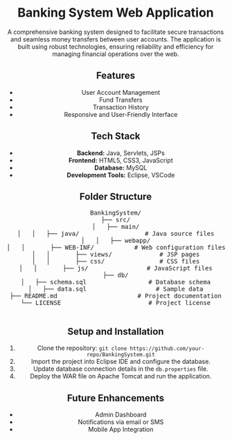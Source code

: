 <header>
        <h1>Banking System Web Application</h1>
        <p>A comprehensive banking system designed to facilitate secure transactions and seamless money transfers between user accounts. The application is built using robust technologies, ensuring reliability and efficiency for managing financial operations over the web.</p>
        
 <h2>Features</h2>
        <ul>
            <li>User Account Management</li>
            <li>Fund Transfers</li>
            <li>Transaction History</li>
            <li>Responsive and User-Friendly Interface</li>
        </ul>
        
   <h2>Tech Stack</h2>
        <ul>
            <li><strong>Backend:</strong> Java, Servlets, JSPs</li>
            <li><strong>Frontend:</strong> HTML5, CSS3, JavaScript</li>
            <li><strong>Database:</strong> MySQL</li>
            <li><strong>Development Tools:</strong> Eclipse, VSCode</li>
        </ul>
        
   <h2>Folder Structure</h2>
        <pre>
BankingSystem/
├── src/
│   ├── main/
│   │   ├── java/                  # Java source files
│   │   ├── webapp/
│   │       ├── WEB-INF/           # Web configuration files
│   │       ├── views/             # JSP pages
│   │       ├── css/               # CSS files
│   │       ├── js/                # JavaScript files
├── db/
│   ├── schema.sql                 # Database schema
│   ├── data.sql                   # Sample data
├── README.md                      # Project documentation
└── LICENSE                        # Project license
        </pre>

   <h2>Setup and Installation</h2>
        <ol>
            <li>Clone the repository:
                <code>git clone https://github.com/your-repo/BankingSystem.git</code>
            </li>
            <li>Import the project into Eclipse IDE and configure the database.</li>
            <li>Update database connection details in the <code>db.properties</code> file.</li>
            <li>Deploy the WAR file on Apache Tomcat and run the application.</li>
        </ol>

   <h2>Future Enhancements</h2>
        <ul>
            <li>Admin Dashboard</li>
            <li>Notifications via email or SMS</li>
            <li>Mobile App Integration</li>
        </ul>
    </section>


